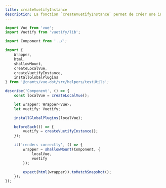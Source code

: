 ```yaml
---
title: createVuetifyInstance
description: La fonction `createVuetifyInstance` permet de créer une instance Vuetify.
---
```


<doc-tabs>

<doc-tab-item label="Utilisation">

```ts
import Vue from 'vue';
import Vuetify from 'vuetify/lib';

import Component from '../';

import {
	Wrapper,
	html,
	shallowMount,
	createLocalVue,
	createVuetifyInstance,
	installGlobalPlugins
} from '@cnamts/vue-dot/src/helpers/testUtils';

describe('Component', () => {
	const localVue = createLocalVue();

	let wrapper: Wrapper<Vue>;
	let vuetify: Vuetify;

	installGlobalPlugins(localVue);

	beforeEach(() => {
		vuetify = createVuetifyInstance();
	});

	it('renders correctly', () => {
		wrapper = shallowMount(Component, {
			localVue,
			vuetify
		});

		expect(html(wrapper)).toMatchSnapshot();
	});
});
```

</doc-tab-item>

<doc-tab-item label="API">
<doc-api name="unit-tests/create-vuetify-instance"></doc-api>
</doc-tab-item>

</doc-tabs>
